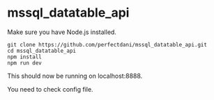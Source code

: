 # mssql_datatable_api

Make sure you have Node.js installed.

    git clone https://github.com/perfectdani/mssql_datatable_api.git
    cd mssql_datatable_api
    npm install
    npm run dev

This should now be running on localhost:8888.

You need to check config file.
